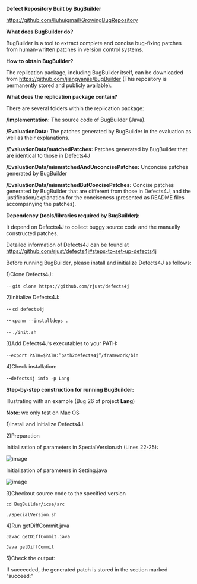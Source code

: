 **Defect Repository Built by BugBuilder**

https://github.com/liuhuigmail/GrowingBugRepository

**What does BugBuilder do?**

BugBuilder is a tool to extract complete and concise bug-fixing patches from human-written patches in version control systems. 

**How to obtain BugBuilder?**

The replication package, including BugBuilder itself, can be downloaded from https://github.com/jiangyanjie/BugBuilder (This repository is permanently stored and publicly available).

**What does the replication package contain?**

There are several folders within the replication package:

**/Implementation:** The source code of BugBuilder (Java).

**/EvaluationData:** The patches generated by BugBuilder in the evaluation as well as their explanations.

**/EvaluationData/matchedPatches:** Patches generated by BugBuilder that are identical to those in Defects4J

**/EvaluationData/mismatchedAndUnconcisePatches:** Unconcise patches generated by BugBuilder

**/EvaluationData/mismatchedButConcisePatches:** Concise patches generated by BugBuilder that are different from those in Defects4J, and the justification/explanation for the conciseness (presented as README files accompanying the patches).

**Dependency (tools/libraries required by BugBuilder):**

It depend on Defects4J to collect buggy source code and the manually constructed patches.

Detailed information of Defects4J can be found at https://github.com/rjust/defects4j#steps-to-set-up-defects4j

 Before running BugBuilder, please install and initialize Defects4J as follows:
 
1)Clone Defects4J:

-- `git clone https://github.com/rjust/defects4j`

2)Initialize Defects4J:

   -- `cd defects4j` 
   
   -- `cpanm --installdeps .`
   
   -- `./init.sh `
   
3)Add Defects4J’s executables to your PATH:

   --`export PATH=$PATH:”path2defects4j”/framework/bin`
   
4)Check installation:

   --`defects4j info -p Lang`

**Step-by-step construction for running BugBuilder:**

Illustrating with an example (Bug 26 of project **Lang**) 

**Note**: we only test on Mac OS

1)Install and initialize Defects4J.

2)Preparation

   Initialization of parameters in SpecialVersion.sh (Lines 22-25): 
   
   ![image](https://github.com/jiangyanjie/BugBuilder/blob/main/GeneralDocumentation/sh.png)
   
   Initialization of parameters in Setting.java
   
   ![image](https://github.com/jiangyanjie/BugBuilder/blob/main/GeneralDocumentation/setting.png)
  
  3)Checkout source code to the specified version
  
`cd BugBuilder/icse/src`

`./SpecialVersion.sh`

4)Run getDiffCommit.java

`Javac getDiffCommit.java`

`Java getDiffCommit`

5)Check the output:

If succeeded, the generated patch is stored in the section marked “succeed:”
   
